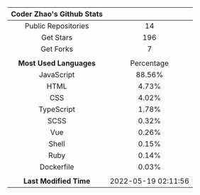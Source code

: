| **Coder Zhao's Github Stats** | |
|:-:|:-:|
| Public Repositories | 14 |
| Get Stars | 196 |
| Get Forks | 7 |
| | |
| **Most Used Languages** | Percentage |
| JavaScript | 88.56% |
| HTML | 4.73% |
| CSS | 4.02% |
| TypeScript | 1.78% |
| SCSS | 0.32% |
| Vue | 0.26% |
| Shell | 0.15% |
| Ruby | 0.14% |
| Dockerfile | 0.03% |
| | |
| **Last Modified Time** | 2022-05-19 02:11:56 |